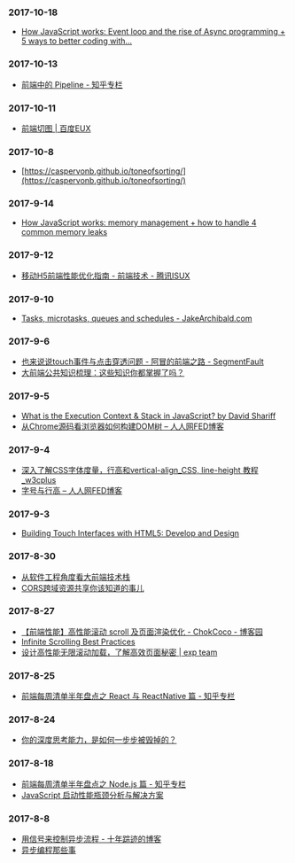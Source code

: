 ### 2017-10-18<br />
+ [How JavaScript works: Event loop and the rise of Async programming + 5 ways to better coding with…](https://blog.sessionstack.com/how-javascript-works-event-loop-and-the-rise-of-async-programming-5-ways-to-better-coding-with-2f077c4438b5)<br />

### 2017-10-13<br />
+ [前端中的 Pipeline - 知乎专栏](https://zhuanlan.zhihu.com/p/28561932)<br />

### 2017-10-11<br />
+ [前端切图 | 百度EUX](http://eux.baidu.com/blog/2017/09/%E5%89%8D%E7%AB%AF%E4%B9%8B%E5%88%87%E5%88%87%E5%88%87%E5%88%87%E5%88%87%E5%9B%BE?utm_source=tuicool&utm_medium=referral)<br />

### 2017-10-8<br />
+ [https://caspervonb.github.io/toneofsorting/](https://caspervonb.github.io/toneofsorting/)<br />

### 2017-9-14<br />
+ [How JavaScript works: memory management + how to handle 4 common memory leaks](https://blog.sessionstack.com/how-javascript-works-memory-management-how-to-handle-4-common-memory-leaks-3f28b94cfbec)<br />

### 2017-9-12<br />
+ [移动H5前端性能优化指南 - 前端技术 - 腾讯ISUX](https://isux.tencent.com/h5-performance.html)<br />

### 2017-9-10<br />
+ [Tasks, microtasks, queues and schedules - JakeArchibald.com](https://jakearchibald.com/2015/tasks-microtasks-queues-and-schedules/)<br />

### 2017-9-6<br />
+ [也来说说touch事件与点击穿透问题 - 阿冒的前端之路 - SegmentFault](https://segmentfault.com/a/1190000003848737)<br />
+ [大前端公共知识梳理：这些知识你都掌握了吗？](https://mp.weixin.qq.com/s?__biz=MzIwNjQwMzUwMQ==&mid=2247485277&idx=1&sn=82703e13febb1e7947cc18d1f57fc375&chksm=9723659fa054ec892dbf8188f0c5610d431dc1275eb84db829fccf394bd795e9b9a4aa74d003&mpshare=1&scene=23&srcid=0625maMWOy3ZeCOAJZhSjLvm#rd)<br />

### 2017-9-5<br />
+ [What is the Execution Context & Stack in JavaScript? by David Shariff](http://davidshariff.com/blog/what-is-the-execution-context-in-javascript/#first-article)<br />
+ [从Chrome源码看浏览器如何构建DOM树 – 人人网FED博客](https://fed.renren.com/2017/01/30/chrome-build-dom/)<br />

### 2017-9-4<br />
+ [深入了解CSS字体度量，行高和vertical-align_CSS, line-height 教程_w3cplus](https://www.w3cplus.com/css/css-font-metrics-line-height-and-vertical-align.html)<br />
+ [字号与行高 – 人人网FED博客](https://fed.renren.com/2017/06/13/font-size-line-height/)<br />

### 2017-9-3<br />
+ [Building Touch Interfaces with HTML5: Develop and Design](http://ptgmedia.pearsoncmg.com/images/9780321887658/samplepages/0321887654.pdf)<br />

### 2017-8-30<br />
+ [从软件工程角度看大前端技术栈](https://mp.weixin.qq.com/s?__biz=MzIyNjE4NjI2Nw==&mid=2652559282&idx=1&sn=9b695d8f9fb5313a623e38e75c894b39)<br />
+ [CORS跨域资源共享你该知道的事儿](https://mp.weixin.qq.com/s?__biz=MzU0OTExNzYwNg==&mid=2247483814&idx=1&sn=6fa914f7777fcc5a3a7961a37b84429b)<br />

### 2017-8-27<br />
+ [【前端性能】高性能滚动 scroll 及页面渲染优化 - ChokCoco - 博客园](http://www.cnblogs.com/coco1s/p/5499469.html)<br />
+ [Infinite Scrolling Best Practices](https://uxplanet.org/infinite-scrolling-best-practices-c7f24c9af1d)<br />
+ [设计高性能无限滚动加载，了解高效页面秘密 | exp team](https://exp-team.github.io/blog/2017/02/25/js/infinite-scroll/)<br />

### 2017-8-25<br />
+ [前端每周清单半年盘点之 React 与 ReactNative 篇 - 知乎专栏](https://zhuanlan.zhihu.com/p/28560073?group_id=881203046896508928)<br />

### 2017-8-24<br />
+ [你的深度思考能力，是如何一步步被毁掉的？](https://mp.weixin.qq.com/s?__biz=MjM5OTM5OTAyMQ==&mid=2654432204&idx=2&sn=500226618baca34142ca9ec40a15c79e)<br />

### 2017-8-18<br />
+ [前端每周清单半年盘点之 Node.js 篇 - 知乎专栏](https://zhuanlan.zhihu.com/p/28584218?group_id=881572657252945920)<br />
+ [JavaScript 启动性能瓶颈分析与解决方案](https://mp.weixin.qq.com/s?__biz=MzIwNjQwMzUwMQ==&mid=2247484987&idx=1&sn=7f20da20bc6baed62ca8ff115209942b&chksm=972364f9a054edefccebc89bb4b39150328f84fc6a3da53dafa9563df7375fef00b3a1a4c483&scene=21#wechat_redirect)<br />

### 2017-8-8<br />
+ [用信号来控制异步流程 - 十年踪迹的博客](https://www.h5jun.com/post/signals-and-async.html)<br />
+ [异步编程那些事](http://yanhaijing.com/javascript/2017/08/02/talk-async/)<br />